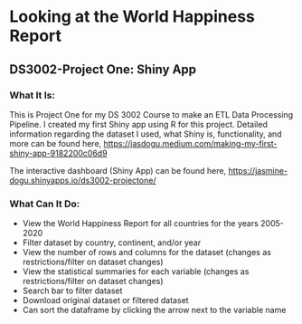 # Looking at the World Happiness Report
## DS3002-Project One: Shiny App 


### What It Is:
This is Project One for my DS 3002 Course to make an ETL Data Processing Pipeline. I created my first Shiny app using R for this project. Detailed information regarding the dataset I used, what Shiny is, functionality, and more can be found here, https://jasdogu.medium.com/making-my-first-shiny-app-9182200c06d9


The interactive dashboard (Shiny App) can be found here, https://jasmine-dogu.shinyapps.io/ds3002-projectone/

### What Can It Do:
- View the World Happiness Report for all countries for the years 2005-2020
- Filter dataset by country, continent, and/or year
- View the number of rows and columns for the dataset (changes as restrictions/filter on dataset changes)
- View the statistical summaries for each variable (changes as restrictions/filter on dataset changes)
- Search bar to filter dataset
- Download original dataset or filtered dataset
- Can sort the dataframe by clicking the arrow next to the variable name
